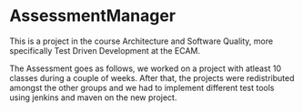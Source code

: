 # AssessmentManager
 
This is a project in the course Architecture and Software Quality, more specifically Test Driven Development at the ECAM.

The Assessment goes as follows, we worked on a project with atleast 10 classes during a couple of weeks. After that, the projects were redistributed amongst the other groups and we had to implement different test tools using jenkins and maven on the new project. 
